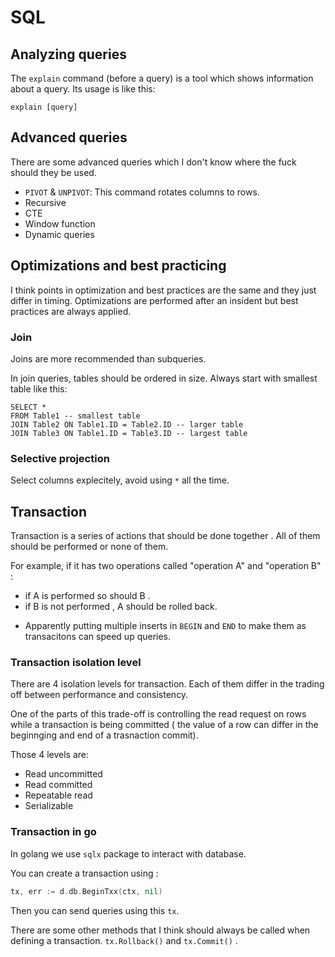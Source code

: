 # SQL

## Analyzing queries

The `explain` command (before a query) is a tool which shows information about a query. Its usage is like this:
```
explain [query]
```

## Advanced queries

There are some advanced queries which I don't know where the fuck should they be used. 
- `PIVOT` & `UNPIVOT`: This command rotates columns to rows. 
- Recursive
- CTE
- Window function
- Dynamic queries

## Optimizations and best practicing 


I think points in optimization and best practices are the same and they just differ in timing. Optimizations are performed after an insident but best practices are always applied. 

### Join

Joins are more recommended than subqueries. 

In join queries, tables should be ordered in size. Always start with smallest table like this:
```
SELECT *
FROM Table1 -- smallest table
JOIN Table2 ON Table1.ID = Table2.ID -- larger table
JOIN Table3 ON Table1.ID = Table3.ID -- largest table
```

### Selective projection 

Select columns explecitely, avoid using `*` all the time. 


## Transaction

Transaction is a series of actions that should be done together . All of them should be performed or none of them. 

For example, if it has two operations called "operation A" and "operation B" :
- if A is performed so should B . 
- if B is not performed , A should be rolled back.

* Apparently putting multiple inserts in `BEGIN` and `END` to make them as transacitons can speed up queries.

### Transaction isolation level

There are 4 isolation levels for transaction. Each of them differ in the trading off between performance and consistency. 

One of the parts of this trade-off is controlling the read request on rows while a transaction is being committed ( the value of a row can differ in the beginnging and end of a trasnaction commit).

Those 4 levels are:
- Read uncommitted
- Read committed
- Repeatable read
- Serializable

### Transaction in go

In golang we use `sqlx` package to interact with database. 

You can create a transaction using : 
```go
tx, err := d.db.BeginTxx(ctx, nil)
```

Then you can send queries using this `tx`.

There are some other methods that I think should always be called when defining a transaction. 
`tx.Rollback()` and `tx.Commit()` .